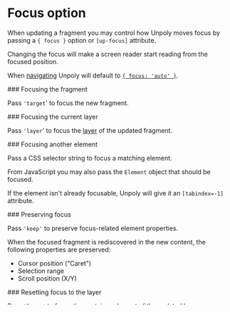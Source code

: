 Focus option
=============

When updating a fragment you may control how Unpoly moves focus by passing
a `{ focus }` option or `[up-focus]` attribute.

Changing the focus will make a screen reader start reading from the focused position.

When [navigating](/navigation) Unpoly will default to
[`{ focus: 'auto' }`](#automatic-focus-logic).

\#\#\# Focusing the fragment

Pass `'target`' to focus the new fragment.

\#\#\# Focusing the current layer

Pass `'layer`' to focus the [layer](/up.layer) of the updated fragment.

\#\#\# Focusing another element

Pass a CSS selector string to focus a matching element.

From JavaScript you may also pass the `Element` object that should be focused.

If the element isn't already focusable, Unpoly will give it an `[tabindex=-1]` attribute.

\#\#\# Preserving focus

Pass `'keep'` to preserve focus-related element properties.

When the focused fragment is rediscovered in the new content, the following properties are preserved:

- Cursor position ("Caret")
- Selection range
- Scroll position (X/Y)

\#\#\# Resetting focus to the layer

Pass `'layer'` to focus the container element of the updated [layer](/up.layer).

\#\#\# Restoring focus positions

Pass `'reset'` to restore the last known focus positions for the updated layer's URL.

Unpoly will automatically save focus positions before a fragment update.
You may disable this behavior with `{ saveFocus: false }`.

\#\#\# Revealing the URL's `#hash` target

Pass `'hash'` to focus the element matching the `#hash` in the URL.

\#\#\# Revealing the main element

Pass `'main'` to reveal the updated layer's [main element](/up-main).

\#\#\# Don't focus

Pass `false` to keep all focus positions.

\#\#\# Conditional focusing

To only focus when a [main target](/up-main) is updated,
you may append `-if-main` to any of the string options in this list.

E.g. `'reset-if-main'` will reset focus positions, but only if a main target is updated.

To only focus when the focus was lost with the old fragment,
you may append `-if-list` to any of the string options in this list.

E.g. `'target-if-lost'` will focus the new fragment, but only if the update caused focus
to be lost.

To implement other conditions, [pass a function](#custom-focus-logic) instead.

\#\#\# Attempt multiple focus strategies

Pass an array of focus option and Unpoly will use the first applicable value.

E.g. `['hash', 'reset']` will first try to an element mathing the `#hash` in the URL.
If the URL has no `#hash`, focus positions will be reset.

\#\#\# Automatic focus logic

Pass `'auto'` to try a sequence of focus strategies that works for most cases.
This is the default when [navigating](/navigation).

- Focus a `#hash` in the URL.
- Focus an `[autofocus]` element in the new fragment.
- If focus was lost with the old fragment, focus the new fragment.
- If updating a [main target](/up-main), focus the new fragment.

You may configure this logic in `up.fragment.config.autoFocus`.

\#\#\# Custom focus logic

You may also pass a function with your custom focusing logic.

The function will be called with the updated fragment and an options object.
The function is expected to either:

- Focus the viewport to the desired position. Focusing must not change
  scroll positions, since scrolling is governed by a separate `{ scroll }` option.
  Both `Element#focus()` and `up.focus()` accept a `{ preventScroll: true }` option
  to prevent scrolling.
- Return one of the focus options in this list
- Do nothing

@page focus-option
